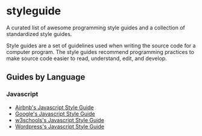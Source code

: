 # styleguide
A curated list of awesome programming style guides and a collection of standardized style guides.

Style guides are a set of guidelines used when writing the source code for a computer program.  The style guides recommend programming practices to make source code easier to read, understand, edit, and develop.

## Guides by Language

### Javascript
- [Airbnb's Javascript Style Guide](https://github.com/airbnb/javascript)
- [Google's Javascript Style Guide](https://google.github.io/styleguide/jsguide.html)
- [w3schools's Javascript Style Guide](https://www.w3schools.com/js/js_conventions.asp)
- [Wordpress's Javascript Style Guide](https://make.wordpress.org/core/handbook/best-practices/coding-standards/javascript/)
